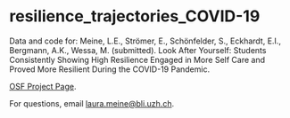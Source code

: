 # resilience_trajectories_COVID-19
Data and code for: Meine, L.E., Strömer, E., Schönfelder, S., Eckhardt, E.I., Bergmann, A.K., Wessa, M. (submitted). Look After Yourself: Students Consistently Showing High Resilience Engaged in More Self Care and Proved More Resilient During the COVID-19 Pandemic.

[OSF Project Page](https://osf.io/embcr/).

For questions, email laura.meine@bli.uzh.ch.
